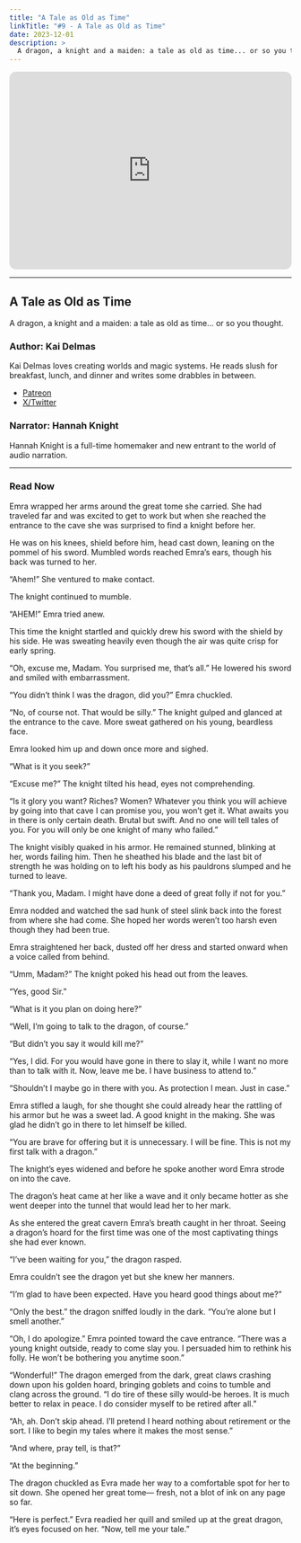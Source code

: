 ```yaml
---
title: "A Tale as Old as Time"
linkTitle: "#9 - A Tale as Old as Time"
date: 2023-12-01
description: > 
  A dragon, a knight and a maiden: a tale as old as time... or so you thought.
---
```


<iframe style="border-radius:12px" src="https://open.spotify.com/embed/episode/5qMO7OjDzthnJCyGkqNvNJ?utm_source=generator" width="100%" height="352" frameBorder="0" allowfullscreen="" allow="autoplay; clipboard-write; encrypted-media; fullscreen; picture-in-picture" loading="lazy"></iframe>

---

## A Tale as Old as Time

A dragon, a knight and a maiden: a tale as old as time... or so you thought.

### Author: Kai Delmas

Kai Delmas loves creating worlds and magic systems. He reads slush for breakfast, lunch, and dinner and writes some drabbles in between.

- [Patreon](//https://patreon.com/kaidelmas⁠)
- [X/Twitter](//⁠https://twitter.com/KaiDelmas)

### Narrator: Hannah Knight

Hannah Knight is a full-time homemaker and new entrant to the world of audio narration.

----

### Read Now

Emra wrapped her arms around the great tome she carried. She had traveled far and was excited to get to work but when she reached the entrance to the cave she was surprised to find a knight before her.

He was on his knees, shield before him, head cast down, leaning on the pommel of his sword. Mumbled words reached Emra’s ears, though his back was turned to her.

“Ahem!” She ventured to make contact.

The knight continued to mumble.

“AHEM!” Emra tried anew.

This time the knight startled and quickly drew his sword with the shield by his side. He was sweating heavily even though the air was quite crisp for early spring.

“Oh, excuse me, Madam. You surprised me, that’s all.” He lowered his sword and smiled with embarrassment.

“You didn’t think I was the dragon, did you?” Emra chuckled.

“No, of course not. That would be silly.” The knight gulped and glanced at the entrance to the cave. More sweat gathered on his young, beardless face.

Emra looked him up and down once more and sighed.

“What is it you seek?”

“Excuse me?” The knight tilted his head, eyes not comprehending.

“Is it glory you want? Riches? Women? Whatever you think you will achieve by going into that cave I can promise you, you won’t get it. What awaits you in there is only certain death. Brutal but swift. And no one will tell tales of you. For you will only be one knight of many who failed.”

The knight visibly quaked in his armor. He remained stunned, blinking at her, words failing him. Then he sheathed his blade and the last bit of strength he was holding on to left his body as his pauldrons slumped and he turned to leave.

“Thank you, Madam. I might have done a deed of great folly if not for you.”

Emra nodded and watched the sad hunk of steel slink back into the forest from where she had come. She hoped her words weren’t too harsh even though they had been true.

Emra straightened her back, dusted off her dress and started onward when a voice called from behind.

“Umm, Madam?” The knight poked his head out from the leaves.

“Yes, good Sir.”

“What is it you plan on doing here?”

“Well, I’m going to talk to the dragon, of course.”

“But didn’t you say it would kill me?”

“Yes, I did. For you would have gone in there to slay it, while I want no more than to talk with it. Now, leave me be. I have business to attend to.”

“Shouldn’t I maybe go in there with you. As protection I mean. Just in case.”

Emra stifled a laugh, for she thought she could already hear the rattling of his armor but he was a sweet lad. A good knight in the making. She was glad he didn’t go in there to let himself be killed.

“You are brave for offering but it is unnecessary. I will be fine. This is not my first talk with a dragon.”

The knight’s eyes widened and before he spoke another word Emra strode on into the cave.

The dragon’s heat came at her like a wave and it only became hotter as she went deeper into the tunnel that would lead her to her mark.

As she entered the great cavern Emra’s breath caught in her throat. Seeing a dragon’s hoard for the first time was one of the most captivating things she had ever known.

“I’ve been waiting for you,” the dragon rasped.

Emra couldn’t see the dragon yet but she knew her manners.

“I’m glad to have been expected. Have you heard good things about me?”

“Only the best.” the dragon sniffed loudly in the dark. “You’re alone but I smell another.”

“Oh, I do apologize.” Emra pointed toward the cave entrance. “There was a young knight outside, ready to come slay you. I persuaded him to rethink his folly. He won’t be bothering you anytime soon.”

“Wonderful!” The dragon emerged from the dark, great claws crashing down upon his golden hoard, bringing goblets and coins to tumble and clang across the ground. “I do tire of these silly would-be heroes. It is much better to relax in peace. I do consider myself to be retired after all.”

“Ah, ah. Don’t skip ahead. I’ll pretend I heard nothing about retirement or the sort. I like to begin my tales where it makes the most sense.”

“And where, pray tell, is that?”

“At the beginning.”

The dragon chuckled as Evra made her way to a comfortable spot for her to sit down. She opened her great tome— fresh, not a blot of ink on any page so far.

“Here is perfect.” Evra readied her quill and smiled up at the great dragon, it’s eyes focused on her. “Now, tell me your tale.”

